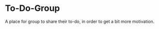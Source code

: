 To-Do-Group
===========

A place for group to share their to-do, in order to get a bit more motivation.
